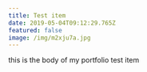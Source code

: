 ```yaml
---
title: Test item
date: 2019-05-04T09:12:29.765Z
featured: false
image: /img/m2xju7a.jpg
---
```

this is the body of my portfolio test item
